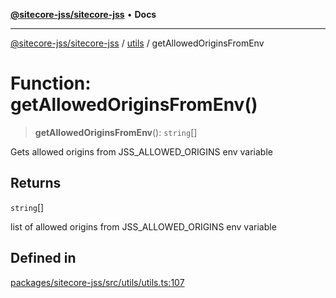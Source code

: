 [**@sitecore-jss/sitecore-jss**](../../README.md) • **Docs**

***

[@sitecore-jss/sitecore-jss](../../README.md) / [utils](../README.md) / getAllowedOriginsFromEnv

# Function: getAllowedOriginsFromEnv()

> **getAllowedOriginsFromEnv**(): `string`[]

Gets allowed origins from JSS_ALLOWED_ORIGINS env variable

## Returns

`string`[]

list of allowed origins from JSS_ALLOWED_ORIGINS env variable

## Defined in

[packages/sitecore-jss/src/utils/utils.ts:107](https://github.com/Sitecore/jss/blob/66dbe29bcafc730605f916c533e5227741eba3b6/packages/sitecore-jss/src/utils/utils.ts#L107)
